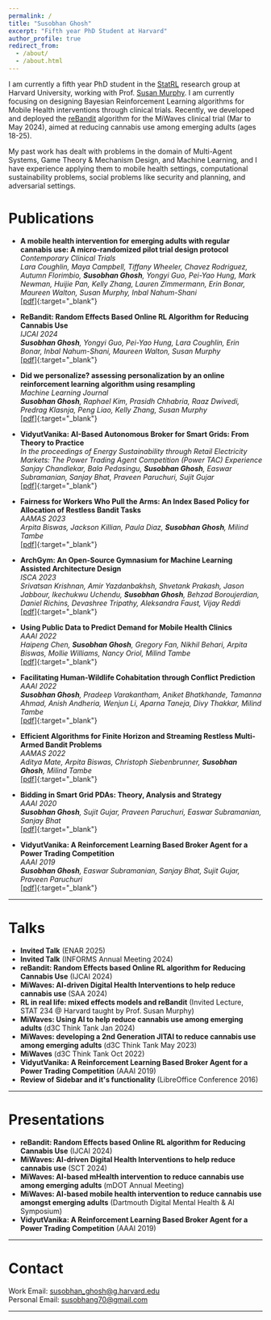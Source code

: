 ```yaml
---
permalink: /
title: "Susobhan Ghosh"
excerpt: "Fifth year PhD Student at Harvard"
author_profile: true
redirect_from: 
  - /about/
  - /about.html
---
```


I am currently a fifth year PhD student in the [StatRL](http://people.seas.harvard.edu/~samurphy/lab/overview.html) research group at Harvard University, working with Prof. [Susan Murphy](http://people.seas.harvard.edu/~samurphy/). I am currently focusing on designing Bayesian Reinforcement Learning algorithms for Mobile Health interventions through clinical trials. Recently, we developed and deployed the [reBandit](https://github.com/StatisticalReinforcementLearningLab/miwaves_rl_service) algorithm for the MiWaves clinical trial (Mar to May 2024), aimed at reducing cannabis use among emerging adults (ages 18-25).


My past work has dealt with problems in the domain of Multi-Agent Systems, Game Theory & Mechanism Design, and Machine Learning, and I have experience applying them to mobile health settings, computational sustainability problems, social problems like security and planning, and adversarial settings.

Publications
====

* **A mobile health intervention for emerging adults with regular cannabis use: A micro-randomized pilot trial design protocol**    
  *Contemporary Clinical Trials*    
  *Lara Coughlin,  Maya Campbell,  Tiffany Wheeler,  Chavez Rodriguez,  Autumn Florimbio,  **Susobhan Ghosh**,  Yongyi Guo,  Pei-Yao Hung,  Mark Newman,  Huijie Pan,  Kelly Zhang,  Lauren Zimmermann,  Erin Bonar,  Maureen Walton,  Susan Murphy,  Inbal Nahum-Shani*    
  [\[pdf\]](https://pubmed.ncbi.nlm.nih.gov/39159806/){:target="_blank"}    

* **ReBandit: Random Effects Based Online RL Algorithm for Reducing Cannabis Use**    
 *IJCAI 2024*    
 ***Susobhan Ghosh**,  Yongyi Guo,  Pei-Yao Hung,  Lara Coughlin,  Erin Bonar,  Inbal Nahum-Shani,  Maureen Walton,  Susan Murphy*    
 [\[pdf\]](https://arxiv.org/pdf/2402.17739){:target="_blank"}

* **Did we personalize? assessing personalization by an online reinforcement learning algorithm using resampling**    
 *Machine Learning Journal*    
 ***Susobhan Ghosh**,  Raphael Kim,  Prasidh Chhabria,  Raaz Dwivedi,  Predrag Klasnja,  Peng Liao,  Kelly Zhang,  Susan Murphy*    
 [\[pdf\]](https://arxiv.org/pdf/2304.05365){:target="_blank"}

* **VidyutVanika: AI-Based Autonomous Broker for Smart Grids: From Theory to Practice**    
 *In the proceedings of Energy Sustainability through Retail Electricity Markets: The Power Trading Agent Competition (Power TAC) Experience*    
  *Sanjay Chandlekar,  Bala Pedasingu,  **Susobhan Ghosh**,  Easwar Subramanian,  Sanjay Bhat,  Praveen Paruchuri,  Sujit Gujar*    
  [\[pdf\]](https://link.springer.com/chapter/10.1007/978-3-031-39707-3_3){:target="_blank"}

* **Fairness for Workers Who Pull the Arms: An Index Based Policy for Allocation of Restless Bandit Tasks**    
  *AAMAS 2023*    
  *Arpita Biswas,  Jackson Killian,  Paula Diaz,  **Susobhan Ghosh**,  Milind Tambe*    
  [\[pdf\]](https://doi.org/10.48550/arXiv.2303.00799){:target="_blank"}    

* **ArchGym: An Open-Source Gymnasium for Machine Learning Assisted Architecture Design**    
  *ISCA 2023*    
  *Srivatsan Krishnan,  Amir Yazdanbakhsh,  Shvetank Prakash,  Jason Jabbour,  Ikechukwu Uchendu,  **Susobhan Ghosh**,  Behzad Boroujerdian,  Daniel Richins,  Devashree Tripathy,  Aleksandra Faust,  Vijay Reddi*    
  [\[pdf\]](https://arxiv.org/pdf/2306.08888){:target="_blank"}    

* **Using Public Data to Predict Demand for Mobile Health Clinics**    
  *AAAI 2022*    
  *Haipeng Chen,  **Susobhan Ghosh**,  Gregory Fan,  Nikhil Behari,  Arpita Biswas,  Mollie Williams,  Nancy Oriol,  Milind Tambe*    
  [\[pdf\]](https://ojs.aaai.org/index.php/AAAI/article/view/21513){:target="_blank"}    

* **Facilitating Human-Wildlife Cohabitation through Conflict Prediction**    
  *AAAI 2022*    
  ***Susobhan Ghosh**,  Pradeep Varakantham,  Aniket Bhatkhande,  Tamanna Ahmad,  Anish Andheria,  Wenjun Li,  Aparna Taneja,  Divy Thakkar,  Milind Tambe*    
  [\[pdf\]](https://ojs.aaai.org/index.php/AAAI/article/view/21518){:target="_blank"}    

* **Efficient Algorithms for Finite Horizon and Streaming Restless Multi-Armed Bandit Problems**    
  *AAMAS 2022*    
  *Aditya Mate,  Arpita Biswas,  Christoph Siebenbrunner,  **Susobhan Ghosh**,  Milind Tambe*    
  [\[pdf\]](https://www.ifaamas.org/Proceedings/aamas2022/pdfs/p880.pdf){:target="_blank"}    

* **Bidding in Smart Grid PDAs: Theory, Analysis and Strategy**    
  *AAAI 2020*    
  ***Susobhan Ghosh**,  Sujit Gujar,  Praveen Paruchuri,  Easwar Subramanian,  Sanjay Bhat*    
  [\[pdf\]](https://ojs.aaai.org/index.php/AAAI/article/view/5568){:target="_blank"}    

* **VidyutVanika: A Reinforcement Learning Based Broker Agent for a Power Trading Competition**    
  *AAAI 2019*    
  ***Susobhan Ghosh**,  Easwar Subramanian,  Sanjay Bhat,  Sujit Gujar,  Praveen Paruchuri*    
  [\[pdf\]](https://doi.org/10.1609/aaai.v33i01.3301914){:target="_blank"}    

---

Talks  
====
* **Invited Talk** (ENAR 2025)
* **Invited Talk** (INFORMS Annual Meeting 2024)
* **reBandit: Random Effects based Online RL algorithm for Reducing Cannabis Use** (IJCAI 2024)
* **MiWaves: AI-driven Digital Health Interventions to help reduce cannabis use** (SAA 2024)
* **RL in real life: mixed effects models and reBandit** (Invited Lecture, STAT 234 @ Harvard taught by Prof. Susan Murphy)
* **MiWaves: Using AI to help reduce cannabis use among emerging adults** (d3C Think Tank Jan 2024)
* **MiWaves: developing a 2nd Generation JITAI to reduce cannabis use among emerging adults** (d3C Think Tank May 2023)
* **MiWaves** (d3C Think Tank Oct 2022)
* **VidyutVanika: A Reinforcement Learning Based Broker Agent for a Power Trading Competition** (AAAI 2019)
* **Review of Sidebar and it's functionality** (LibreOffice Conference 2016)
  
---

Presentations  
====
* **reBandit: Random Effects based Online RL algorithm for Reducing Cannabis Use** (IJCAI 2024)
* **MiWaves: AI-driven Digital Health Interventions to help reduce cannabis use** (SCT 2024)
* **MiWaves: AI-based mHealth intervention to reduce cannabis use among emerging adults** (mDOT Annual Meeting)
* **MiWaves: AI-based mobile health intervention to reduce cannabis use amongst emerging adults** (Dartmouth Digital Mental Health & AI Symposium)
* **VidyutVanika: A Reinforcement Learning Based Broker Agent for a Power Trading Competition** (AAAI 2019)

---

Contact
====
Work Email: [susobhan_ghosh@g.harvard.edu](mailto:susobhan_ghosh@g.harvard.edu)  
Personal Email: [susobhang70@gmail.com](mailto:susobhang70@gmail.com)  

---